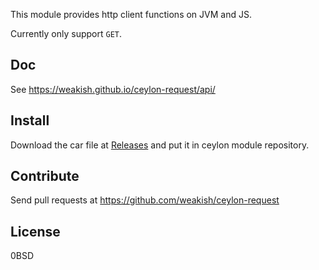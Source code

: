 This module provides http client functions on JVM and JS.

Currently only support `GET`.

Doc
---

See <https://weakish.github.io/ceylon-request/api/>

Install
-------

Download the car file at [Releases] and put it in ceylon module repository.

[Releases]: https://github.com/weakish/ceylon-request/releases

Contribute
----------

Send pull requests at <https://github.com/weakish/ceylon-request>

License
-------

0BSD
